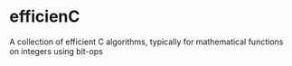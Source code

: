 # efficienC
A collection of efficient C algorithms, typically for mathematical functions on integers using bit-ops

